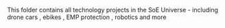This folder contains all technology projects in the SoE Universe - including drone cars , ebikes , EMP protection , robotics and more

